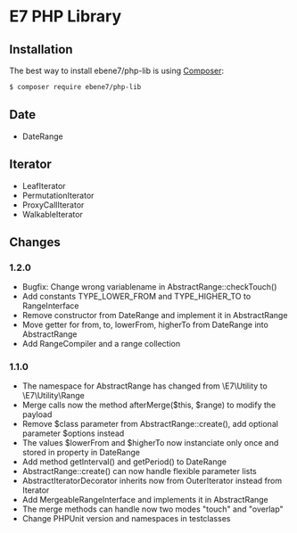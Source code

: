E7 PHP Library
======

Installation
------------
The best way to install ebene7/php-lib is using  [Composer](http://getcomposer.org/):

```sh
$ composer require ebene7/php-lib
```

Date
----

* DateRange

Iterator
--------

* LeafIterator
* PermutationIterator
* ProxyCallIterator
* WalkableIterator

## Changes

### 1.2.0
* Bugfix: Change wrong variablename in AbstractRange::checkTouch()
* Add constants TYPE_LOWER_FROM and TYPE_HIGHER_TO to RangeInterface
* Remove constructor from DateRange and implement it in AbstractRange
* Move getter for from, to, lowerFrom, higherTo from DateRange into AbstractRange
* Add RangeCompiler and a range collection

### 1.1.0
* The namespace for AbstractRange has changed from \E7\Utility to \E7\Utility\Range
* Merge calls now the method afterMerge($this, $range) to modify the payload
* Remove $class parameter from AbstractRange::create(), add optional parameter $options instead
* The values $lowerFrom and $higherTo now instanciate only once and stored in property in DateRange
* Add method getInterval() and getPeriod() to DateRange
* AbstractRange::create() can now handle flexible parameter lists
* AbstractIteratorDecorator inherits now from OuterIterator instead from Iterator
* Add MergeableRangeInterface and implements it in AbstractRange
* The merge methods can handle now two modes "touch" and "overlap"
* Change PHPUnit version and namespaces in testclasses
